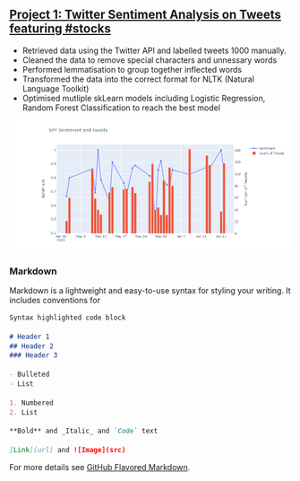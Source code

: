 ## [Project 1: Twitter Sentiment Analysis on Tweets featuring #stocks](https://github.com/AdamShafi92/Twitter-Sentiment-Analysis)
* Retrieved data using the Twitter API and labelled tweets 1000 manually.
* Cleaned the data to remove special characters and unnessary words
* Performed lemmatisation to group together inflected words
* Transformed the data into the correct format for NLTK (Natural Language Toolkit)
* Optimised mutliple skLearn models including Logistic Regression, Random Forest Classification to reach the best model

![](./images/SPY_sentiment.PNG)




### Markdown

Markdown is a lightweight and easy-to-use syntax for styling your writing. It includes conventions for

```markdown
Syntax highlighted code block

# Header 1
## Header 2
### Header 3

- Bulleted
- List

1. Numbered
2. List

**Bold** and _Italic_ and `Code` text

[Link](url) and ![Image](src)
```

For more details see [GitHub Flavored Markdown](https://guides.github.com/features/mastering-markdown/).

